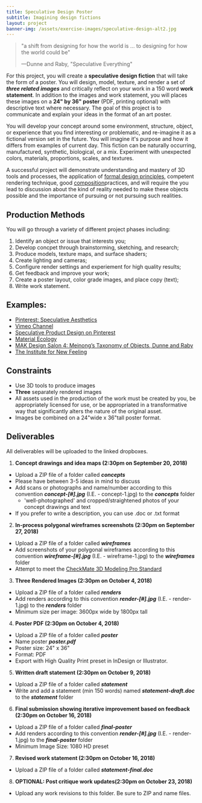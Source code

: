 ```yaml
---
title: Speculative Design Poster
subtitle: Imagining design fictions
layout: project
banner-img: /assets/exercise-images/speculative-design-alt2.jpg
---
```

>"a shift from designing for how the world is ... to designing for how the world could be"
>
> —Dunne and Raby, "Speculative Everything"

For this project, you will create a **speculative design fiction** that will take the form of a poster. You will design, model, texture, and render a set of **_**three related images**_** and critically reflect on your work in a 150 word **work statement**. In addition to the images and work statement, you will places these images on a **24" by 36" poster** (PDF, printing optional) with descriptive text where necessary. The goal of this project is to communicate and explain your ideas in the format of an art poster.

You will develop your concept around some environment, structure, object, or experience that you find interesting or problematic, and re-imagine it as a fictional version set in the future. You will imagine it's purpose and how it differs from examples of current day. This fiction can be naturally occurring, manufactured, synthetic, biological, or a mix. Experiment with unexpected colors, materials, proportions, scales, and textures.

A successful project will demonstrate understanding and mastery of 3D tools and processes, the application of [formal design principles](http://www.getty.edu/education/teachers/building_lessons/principles_design.pdf), competent rendering technique, good [composition](https://www.lynda.com/Photoshop-Elements-tutorials/essentials-composition/633865/676339-4.html?org=psu.edu)practices, and will require the you lead to discussion about the kind of reality needed to make these objects possible and the importance of pursuing or not pursuing such realities.

## Production Methods
You will go through a variety of different project phases including:

  1. Identify an object or issue that interests you;
  2. Develop concpet through brainstorming, sketching, and research;
  3. Produce models, texture maps, and surface shaders;
  4. Create lighting and cameras;
  6. Configure render settings and experiement for high quality results;
  7. Get feedback and improve your work;
  8. Create a poster layout, color grade images, and place copy (text);
  9. Write work statement.

## Examples:

- [Pinterest: Speculative Aesthetics](https://www.pinterest.com/cedwardes/so-is-this-speculative-aesthetics/?lp=true)
- [Vimeo Channel](https://vimeo.com/groups/designfictions)
- [Speculative Product Design on Pinterest](https://www.pinterest.com/visualbloke/speculative-design/)
- [Material Ecology](http://www.materialecology.com/projects)
- [MAK Design Salon 4: Meinong’s Taxonomy of Objects, Dunne and Raby](https://vimeo.com/133160620)
- [The Institute for New Feeling](http://www.maakemagazine.com/nina-sarnelle)

## Constraints
- Use 3D tools to produce images
- **Three** separately rendered images
- All assets used in the production of the work must be created by you, be appropriately licensed for use, or be appropriated in a transformative way that significantly alters the nature of the original asset.
- Images be combined on a 24"wide x 36"tall poster format.


## Deliverables
All deliverables will be uploaded to the linked dropboxes.

1. **Concept drawings and idea maps \(2:30pm on September 20, 2018)** 
  - Upload a ZIP file of a folder called **_concepts_**
  - Please have between 3-5 ideas in mind to discuss
  - Add scans or photographs and name/number according to this convention **_concept-[#].jpg_** (I.E. - concept-1.jpg) to the **_concepts_** folder
     - 'well-photographed' and cropped/straightened photos of your concept drawings and text
  - If you prefer to write a description, you can use .doc or .txt format
2. **In-process polygonal wireframes screenshots \(2:30pm on September 27, 2018)**
  - Upload a ZIP file of a folder called **_wireframes_**
  - Add screenshots of your polygonal wireframes according to this convention **_wireframe-[#].jpg_** (I.E. - wireframe-1.jpg) to the **_wireframes_** folder
  - Attempt to meet the [CheckMate 3D Modeling Pro Standard](https://www.turbosquid.com/CheckMate)
3. **Three Rendered Images \(2:30pm on October 4, 2018)**
  - Upload a ZIP file of a folder called **_renders_**
  - Add renders according to this convention **_render-[#].jpg_** (I.E. - render-1.jpg) to the **_renders_** folder
  - Minimum size per image: 3600px wide by 1800px tall
4. **Poster PDF \(2:30pm on October 4, 2018\)**
  - Upload a ZIP file of a folder called **_poster_**
  - Name poster **_poster.pdf_**
  - Poster size: 24" x 36"
  - Format: PDF
  - Export with High Quality Print preset in InDesign or Illustrator.
5. **Written draft statement \(2:30pm on October 9, 2018)**
  - Upload a ZIP file of a folder called **_statement_**
  - Write and add a statement (min 150 words) named **_statement-draft.doc_** to the **_statement_** folder
6. **Final submission showing iterative improvement based on feedback \(2:30pm on October 16, 2018)**
  - Upload a ZIP file of a folder called **_final-poster_**
  - Add renders according to this convention **_render-[#].jpg_** (I.E. - render-1.jpg) to the **_final-poster_** folder
  - Minimum Image Size: 1080 HD preset
7. **Revised work statement \(2:30pm on October 16, 2018)**
  - Upload a ZIP file of a folder called **_statement-final.doc_**
8. **OPTIONAL: Post critique work updates\(2:30pm on October 23, 2018)**
  - Upload any work revisions to this folder. Be sure to ZIP and name files.
